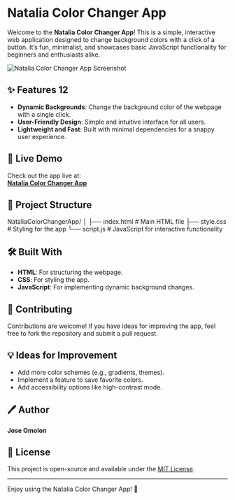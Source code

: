 # Natalia Color Changer App

Welcome to the **Natalia Color Changer App**! This is a simple, interactive web application designed to change background colors with a click of a button. It’s fun, minimalist, and showcases basic JavaScript functionality for beginners and enthusiasts alike.

![Natalia Color Changer App Screenshot](NataliaColorApp.png) 

## ✨ Features 12


- **Dynamic Backgrounds**: Change the background color of the webpage with a single click.
- **User-Friendly Design**: Simple and intuitive interface for all users.
- **Lightweight and Fast**: Built with minimal dependencies for a snappy user experience.

## 🚀 Live Demo



Check out the app live at:  
[**Natalia Color Changer App**](https://joseomolon.github.io/NataliaColorChangerApp/)

## 📁 Project Structure

NataliaColorChangerApp/ │ 
                        ├── index.html # Main HTML file 
                        ├── style.css # Styling for the app
                        └── script.js # JavaScript for interactive functionality

## 🛠️ Built With

- **HTML**: For structuring the webpage.
- **CSS**: For styling the app.
- **JavaScript**: For implementing dynamic background changes.

## 🤝 Contributing

Contributions are welcome! If you have ideas for improving the app, feel free to fork the repository and submit a pull request.

## 💡 Ideas for Improvement

- Add more color schemes (e.g., gradients, themes).
- Implement a feature to save favorite colors.
- Add accessibility options like high-contrast mode.

## 🖊️ Author

**Jose Omolon**  

## 📜 License

This project is open-source and available under the [MIT License](LICENSE).

---
Enjoy using the Natalia Color Changer App! 🌈

